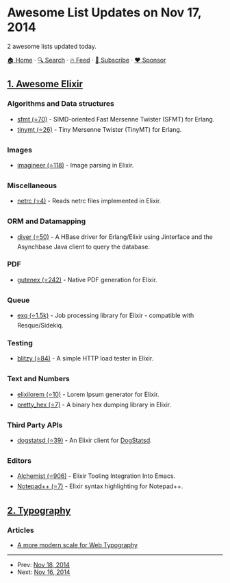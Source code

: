 # Awesome List Updates on Nov 17, 2014

2 awesome lists updated today.

[🏠 Home](/README.md) · [🔍 Search](https://www.trackawesomelist.com/search/) · [🔥 Feed](https://www.trackawesomelist.com/rss.xml) · [📮 Subscribe](https://trackawesomelist.us17.list-manage.com/subscribe?u=d2f0117aa829c83a63ec63c2f&id=36a103854c) · [❤️  Sponsor](https://github.com/sponsors/theowenyoung)



## [1. Awesome Elixir](/content/h4cc/awesome-elixir/README.md)

### Algorithms and Data structures

*   [sfmt (⭐70)](https://github.com/jj1bdx/sfmt-erlang/) - SIMD-oriented Fast Mersenne Twister (SFMT) for Erlang.
*   [tinymt (⭐26)](https://github.com/jj1bdx/tinymt-erlang/) - Tiny Mersenne Twister (TinyMT) for Erlang.

### Images

*   [imagineer (⭐118)](https://github.com/SenecaSystems/imagineer) - Image parsing in Elixir.

### Miscellaneous

*   [netrc (⭐4)](https://github.com/ma2gedev/netrcex) - Reads netrc files implemented in Elixir.

### ORM and Datamapping

*   [diver (⭐50)](https://github.com/novabyte/diver) - A HBase driver for Erlang/Elixir using Jinterface and the Asynchbase Java client to query the database.

### PDF

*   [gutenex (⭐242)](https://github.com/SenecaSystems/gutenex) - Native PDF generation for Elixir.

### Queue

*   [exq (⭐1.5k)](https://github.com/akira/exq) - Job processing library for Elixir - compatible with Resque/Sidekiq.

### Testing

*   [blitzy (⭐84)](https://github.com/benjamintanweihao/blitzy) - A simple HTTP load tester in Elixir.

### Text and Numbers

*   [elixilorem (⭐10)](https://github.com/mgamini/elixilorem) - Lorem Ipsum generator for Elixir.
*   [pretty\_hex (⭐7)](https://github.com/polsab/pretty_hex) - A binary hex dumping library in Elixir.

### Third Party APIs

*   [dogstatsd (⭐39)](https://github.com/adamkittelson/dogstatsd-elixir) - An Elixir client for [DogStatsd](https://www.datadoghq.com/).

### Editors

*   [Alchemist (⭐906)](https://github.com/tonini/alchemist.el) - Elixir Tooling Integration Into Emacs.
*   [Notepad++ (⭐7)](https://github.com/Hades32/elixir-udl-npp) - Elixir syntax highlighting for Notepad++.

## [2. Typography](/content/deanhume/typography/README.md)

### Articles

*   [A more modern scale for Web Typography](http://typecast.com/blog/a-more-modern-scale-for-web-typography)

---

- Prev: [Nov 18, 2014](/content/2014/11/18/README.md)
- Next: [Nov 16, 2014](/content/2014/11/16/README.md)